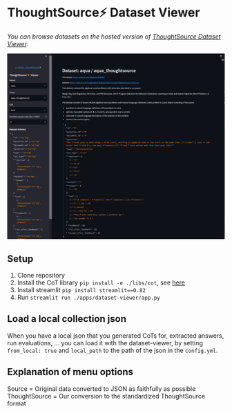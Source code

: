 # ThoughtSource⚡ Dataset Viewer

_You can browse datasets on the hosted version of [ThoughtSource Dataset Viewer](http://thought.samwald.info)._

![Dataset viewer example](/resources/images/dataset-viewer.PNG)

## Setup

1. Clone repository
2. Install the CoT library `pip install -e ./libs/cot`, see [here](../../libs/cot/README.md)
3. Install streamlit `pip install streamlit==0.82`
4. Run `streamlit run ./apps/dataset-viewer/app.py`

## Load a local collection json

When you have a local json that you generated CoTs for, extracted answers, run evaluations, ... you can load it with the dataset-viewer, by setting `from_local: true` and `local_path` to the path of the json in the `config.yml`.

## Explanation of menu options

Source = Original data converted to JSON as faithfully as possible
ThoughtSource = Our conversion to the standardized ThoughtSource format
